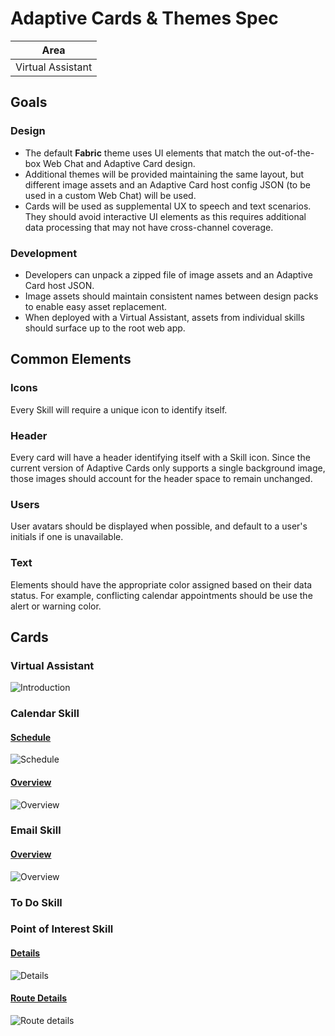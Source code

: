# Adaptive Cards & Themes Spec

|Area|
|-|
|Virtual Assistant|

## Goals

### Design

* The default **Fabric** theme uses UI elements that match the out-of-the-box Web Chat and Adaptive Card design.
* Additional themes will be provided maintaining the same layout, but different image assets and an Adaptive Card host config JSON (to be used in a custom Web Chat) will be used.
* Cards will be used as supplemental UX to speech and text scenarios. They should avoid interactive UI elements as this requires additional data processing that may not have cross-channel coverage.

### Development
* Developers can unpack a zipped file of image assets and an Adaptive Card host JSON.
* Image assets should maintain consistent names between design packs to enable easy asset replacement.
* When deployed with a Virtual Assistant, assets from individual skills should surface up to the root web app.

## Common Elements

### Icons
Every Skill will require a unique icon to identify itself.

### Header
Every card will have a header identifying itself with a Skill icon. Since the current version of Adaptive Cards only supports a single background image, those images should account for the header space to remain unchanged.

### Users
User avatars should be displayed when possible, and default to a user's initials if one is unavailable.

### Text
Elements should have the appropriate color assigned based on their data status. For example, conflicting calendar appointments should be use the alert or warning color.

## Cards

### Virtual Assistant

![Introduction](./assets/introduction.png)

### Calendar Skill

#### [Schedule](./calendar/schedule.json)
![Schedule](./calendar/schedule.png)

#### [Overview](./calendar/overview.json)
![Overview](./calendar/overview.png)

### Email Skill

#### [Overview](./email/overview.json)
![Overview](./email/overview.png)

### To Do Skill

### Point of Interest Skill

#### [Details](./pointofinterest/details.json)
![Details](./pointofinterest/details.png)

#### [Route Details](./pointofinterest/routedetails.json)
![Route details](pointofinterest/routedetails.png)